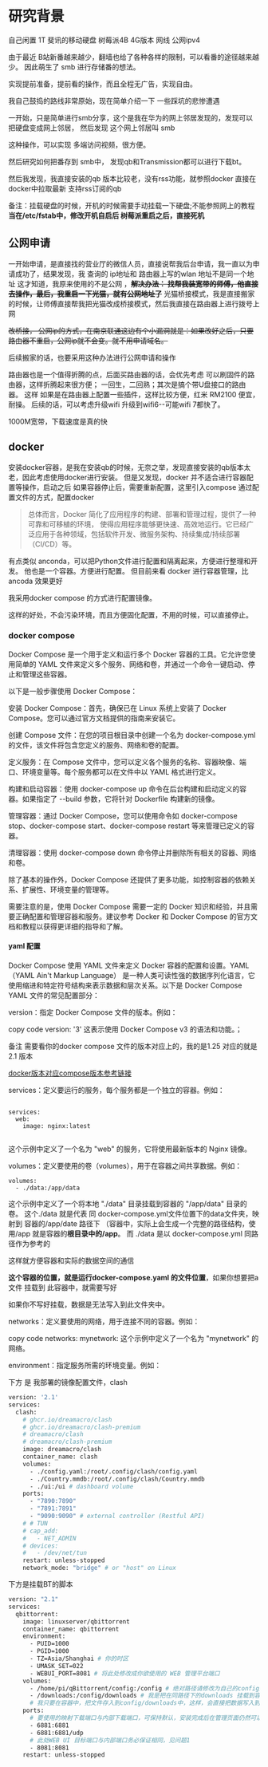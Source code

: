 
# 研究背景
自己闲置 1T 斐讯的移动硬盘
树莓派4B 4G版本
网线
公网ipv4

由于最近 B站新番越来越少，翻墙也给了各种各样的限制，可以看番的途径越来越少。 因此萌生了 smb 进行存储番的想法。

实现提前准备，提前看的操作，而且全程无广告，实现自由。

我自己鼓捣的路线非常原始，现在简单介绍一下 一些踩坑的悲惨遭遇

一开始，只是简单进行smb分享，这个是我在华为的网上邻居发现的，发现可以把硬盘变成网上邻居， 然后发现 这个网上邻居叫 smb

这种操作，可以实现 多端访问视频，很方便。 

然后研究如何把番存到 smb中， 发现qb和Transmission都可以进行下载bt。

然后我发现，我直接安装的qb 版本比较老，没有rss功能，就参照docker 直接在docker中拉取最新 支持rss订阅的qb


 备注：挂载硬盘的时候，开机的时候需要手动挂载一下硬盘;不能参照网上的教程 
 **当在/etc/fstab中，修改开机自启后 树莓派重启之后，直接死机**




## 公网申请
一开始申请，是直接找的营业厅的微信人员，直接说帮我后台申请，我一直以为申请成功了，结果发现，我 查询的 ip地址和 路由器上写的wlan 地址不是同一个地址
这才知道，我原来使用的不是公网 ，~~**解决办法： 找帮我装宽带的师傅，他直接去操作，最后，我重启一下光猫，就有公网地址了**~~
光猫桥接模式，我是直接搬家的时候，让师傅直接帮我把光猫改成桥接模式，然后我直接在路由器上进行拨号上网

~~改桥接， 公网ip的方式，在南京联通这边有个小漏洞就是：如果改好之后，只要路由器不重启，公网ip就不会变。就不用申请域名。~~

后续搬家的话，也要采用这种办法进行公网申请和操作

路由器也是一个值得折腾的点，后面买路由器的话，会优先考虑 可以刷固件的路由器，这样折腾起来很方便；  一回生，二回熟；其次是搞个带U盘接口的路由器。
这样 如果是在路由器上配置一些插件，这样比较方便，红米 RM2100 便宜，耐操。 后续的话，可以考虑升级wifi 升级到wifi6--可能wifi 7都快了。

1000M宽带，下载速度是真的快

## docker

安装docker容器，是我在安装qb的时候，无奈之举，发现直接安装的qb版本太老，因此考虑使用docker进行安装。
但是又发现，docker 并不适合进行容器配置等操作，启动之后 如果容器停止后，需要重新配置，这里引入compose 通过配置文件的方式，配置docker

> 总体而言，Docker 简化了应用程序的构建、部署和管理过程，提供了一种可靠和可移植的环境，
> 使得应用程序能够更快速、高效地运行。它已经广泛应用于各种领域，包括软件开发、微服务架构、持续集成/持续部署（CI/CD）等。
> 
> 
 有点类似 anconda，可以把Python文件进行配置和隔离起来，方便进行整理和开发。 他也是一个容器。方便进行配置。 但目前来看 docker 进行容器管理，比ancoda 效果更好

我采用docker compose 的方式进行配置镜像。

这样的好处，不会污染环境，而且方便固化配置，不用的时候，可以直接停止。

### docker compose

Docker Compose 是一个用于定义和运行多个 Docker 容器的工具。它允许您使用简单的 YAML 文件来定义多个服务、网络和卷，并通过一个命令一键启动、停止和管理这些容器。

以下是一般步骤使用 Docker Compose：

安装 Docker Compose：首先，确保已在 Linux 系统上安装了 Docker Compose。您可以通过官方文档提供的指南来安装它。

创建 Compose 文件：在您的项目根目录中创建一个名为 docker-compose.yml 的文件，该文件将包含您定义的服务、网络和卷的配置。

定义服务：在 Compose 文件中，您可以定义各个服务的名称、容器映像、端口、环境变量等。每个服务都可以在文件中以 YAML 格式进行定义。

构建和启动容器：使用 docker-compose up 命令在后台构建和启动定义的容器。如果指定了 --build 参数，它将针对 Dockerfile 构建新的镜像。

管理容器：通过 Docker Compose，您可以使用命令如 docker-compose stop、docker-compose start、docker-compose restart 等来管理已定义的容器。

清理容器：使用 docker-compose down 命令停止并删除所有相关的容器、网络和卷。

除了基本的操作外，Docker Compose 还提供了更多功能，如控制容器的依赖关系、扩展性、环境变量的管理等。

需要注意的是，使用 Docker Compose 需要一定的 Docker 知识和经验，并且需要正确配置和管理容器和服务。建议参考 Docker 和 Docker Compose 的官方文档和教程以获得更详细的指导和了解。


#### yaml 配置

Docker Compose 使用 YAML 文件来定义 Docker 容器的配置和设置。YAML（YAML Ain't Markup Language）
是一种人类可读性强的数据序列化语言，它使用缩进和特定符号结构来表示数据和层次关系。以下是 Docker Compose YAML 文件的常见配置部分：

version：指定 Docker Compose 文件的版本。例如：

copy code
version: '3'
这表示使用 Docker Compose v3 的语法和功能。；

备注 需要看你的docker compose 文件的版本对应上的，我的是1.25 对应的就是2.1 版本

[docker版本对应compose版本参考链接](https://blog.csdn.net/whatday/article/details/108865782)

services：定义要运行的服务，每个服务都是一个独立的容器。例如：

```copy code

services:
  web:
    image: nginx:latest
    
```
这个示例中定义了一个名为 "web" 的服务，它将使用最新版本的 Nginx 镜像。

volumes：定义要使用的卷（volumes），用于在容器之间共享数据。例如：

```copy code
volumes:
  - ./data:/app/data
```
这个示例中定义了一个将本地 "./data" 目录挂载到容器的 "/app/data" 目录的卷。
这个./data 就是代表 同 docker-compose.yml文件位置下的data文件夹，映射到 容器的/app/date 路径下
（容器中，实际上会生成一个完整的路径结构，使用/app 就是容器的**根目录中的/app**。 
而 ./data 是以 docker-compose.yml 同路径作为参考的

这样就方便容器和实际的数据空间的通信


**这个容器的位置，就是运行docker-compose.yaml 的文件位置**，如果你想要把a文件 挂载到 此容器中，就需要写好

如果你不写好挂载，数据是无法写入到此文件夹中。

networks：定义要使用的网络，用于连接不同的容器。例如：

copy code
networks:
  mynetwork:
这个示例中定义了一个名为 "mynetwork" 的网络。

environment：指定服务所需的环境变量。例如：


下方 是 我部署的镜像配置文件，clash
```bash
version: '2.1'
services:
  clash:
    # ghcr.io/dreamacro/clash
    # ghcr.io/dreamacro/clash-premium
    # dreamacro/clash
    # dreamacro/clash-premium
    image: dreamacro/clash
    container_name: clash
    volumes:
      - ./config.yaml:/root/.config/clash/config.yaml
      - ./Country.mmdb:/root/.config/clash/Country.mmdb
      - ./ui:/ui # dashboard volume
    ports:
      - "7890:7890"
      - "7891:7891"
      - "9090:9090" # external controller (Restful API)
    # # TUN
    # cap_add:
    #   - NET_ADMIN
    # devices:
    #   - /dev/net/tun
    restart: unless-stopped
    network_mode: "bridge" # or "host" on Linux

```


下方是挂载BT的脚本

```bash
version: "2.1"
services:
  qbittorrent:
    image: linuxserver/qbittorrent
    container_name: qbittorrent
    environment:
      - PUID=1000
      - PGID=1000
      - TZ=Asia/Shanghai # 你的时区
      - UMASK_SET=022
      - WEBUI_PORT=8081 # 将此处修改成你欲使用的 WEB 管理平台端口
    volumes:
      - /home/pi/qBittorrent/config:/config # 绝对路径请修改为自己的config文件夹
      - /downloads:/config/downloads # 我是把在同路径下的downloads 挂载到容器里，容器内部对应的是config/download
      # 我只要在容器中，把文件存入到config/downloads中，这样，会直接把数据写入到 downloads中
    ports:
      # 要使用的映射下载端口与内部下载端口，可保持默认，安装完成后在管理页面仍然可以改成其他端口。
      - 6881:6881
      - 6881:6881/udp
      # 此处WEB UI 目标端口与内部端口务必保证相同，见问题1
      - 8081:8081
    restart: unless-stopped


```



